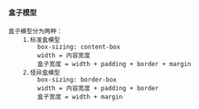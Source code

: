#### 盒子模型
    盒子模型分为两种：
        1.标准盒模型
            box-sizing: content-box
            width = 内容宽度
            盒子宽度 = width + padding + border + margin
        2.怪异盒模型
            box-sizing: border-box
            width = 内容宽度 + padding + border
            盒子宽度 = width + margin